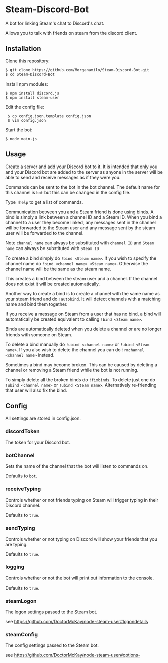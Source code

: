 # Steam-Discord-Bot
A bot for linking Steam's chat to Discord's chat.

Allows you to talk with friends on steam from the discord client.

## Installation

Clone this repository:

    $ git clone https://github.com/Morganamilo/Steam-Discord-Bot.git
    $ cd Steam-Discord-Bot
    
Install npm modules:

    $ npm install discord.js
    $ npm install steam-user
    
Edit the config file:

     $ cp config.json.template config.json
     $ vim config.json
     
Start the bot:

    $ node main.js

## Usage

Create a server and add your Discord bot to it. It is intended that only you and your Discord bot are added to the server as anyone in the server will be able to send and receive messages as if they were you.

Commands can be sent to the bot in the bot channel. The default name for this channel is `bot` but this can be changed in the config file.

Type `!help` to get a list of commands.

Communication between you and a Steam friend is done using binds. A bind is simply a link between a channel ID and a Steam ID. When you bind a channel to a user they become linked, any messages sent in the channel will be forwarded to the Steam user and any message sent by the steam user will be forwarded to the channel.

Note `channel name` can always be substituted with `channel ID` and `Steam name` can always be substituted with `Steam ID`

To create a bind simply do `!bind <Steam name>`. If you wish to specify the channel name do `!bind <channel name> <Steam name>`. Otherwise the channel name will be the same as the steam name.

This creates a bind between the steam user and a channel. If the channel does not exist it will be created automatically.

Another way to create a bind is to create a channel with the same name as your steam friend and do `!autobind`. It will detect channels with a matching name and bind them together.

If you receive a message on Steam from a user that has no bind, a bind will automatically be created equivalent to calling `!bind <Steam name>`.

Binds are automatically deleted when you delete a channel or are no longer friends with someone on Steam.

To delete a bind manually do `!ubind <channel name>` or `!ubind <Steam name>`. If you also wish to delete the channel you can do `!rmchannel <channel name>` instead.

Sometimes a bind may become broken. This can be caused by deleting a channel or removing a Steam friend while the bot is not running.

To simply delete all the broken binds do `!fixbinds`. To delete just one do `!ubind <channel name>` or `!ubind <Steam name>`. Alternatively re-friending that user will also fix the bind.

## Config

All settings are stored in config.json.

### discordToken

The token for your Discord bot.

### botChannel

Sets the name of the channel that the bot will listen to commands on.

Defaults to `bot`.

### receiveTyping

Controls whether or not friends typing on Steam will trigger typing in their Discord channel.

Defaults to `true`.

### sendTyping

Controls whether or not typing on Discord will show your friends that you are typing.

Defaults to `true`.

### logging

Controls whether or not the bot will print out information to the console.

Defaults to `true`.

### steamLogon

The logon settings passed to the Steam bot.

see https://github.com/DoctorMcKay/node-steam-user#logondetails

### steamConfig

The config settings passed to the Steam bot.

see https://github.com/DoctorMcKay/node-steam-user#options-
